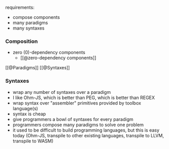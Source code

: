 requirements:
- compose components
- many paradigms
- many syntaxes

### Composition
- zero (0)-dependency components
	- [[@zero-dependency components]]


[[@Paradigms]]
[[@Syntaxes]]

### Syntaxes
- wrap any number of syntaxes over a paradigm
- I like Ohm-JS, which is better than PEG, which is better than REGEX
- wrap syntax over "assembler" primitives provided by toolbox language(s) 
- syntax is cheap
- give programmers a bowl of syntaxes for every paradigm
- programmers compose many paradigms to solve one problem
- it used to be difficult to build programming languages, but this is easy today (Ohm-JS, transpile to other existing languages, transpile to LLVM, transpile to WASM)